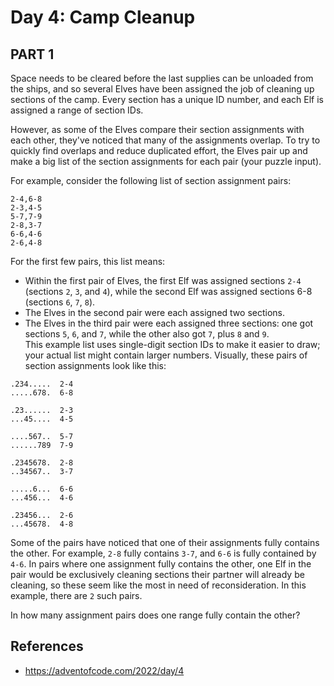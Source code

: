 # Day 4: Camp Cleanup  

## PART 1  
Space needs to be cleared before the last supplies can be unloaded from the ships, and so several Elves have been assigned the job of cleaning up sections of the camp. Every section has a unique ID number, and each Elf is assigned a range of section IDs.  

However, as some of the Elves compare their section assignments with each other, they've noticed that many of the assignments overlap. To try to quickly find overlaps and reduce duplicated effort, the Elves pair up and make a big list of the section assignments for each pair (your puzzle input).  

For example, consider the following list of section assignment pairs:  

```
2-4,6-8
2-3,4-5
5-7,7-9
2-8,3-7
6-6,4-6
2-6,4-8
```
For the first few pairs, this list means:  

- Within the first pair of Elves, the first Elf was assigned sections `2-4` (sections `2`, `3`, and `4`), while the second Elf was assigned sections 6-8 (sections `6`, `7`, `8`).  
- The Elves in the second pair were each assigned two sections.  
- The Elves in the third pair were each assigned three sections: one got sections `5`, `6`, and `7`, while the other also got `7`, plus `8` and `9`.  
This example list uses single-digit section IDs to make it easier to draw; your actual list might contain larger numbers. Visually, these pairs of section assignments look like this:  
```
.234.....  2-4
.....678.  6-8

.23......  2-3
...45....  4-5

....567..  5-7
......789  7-9

.2345678.  2-8
..34567..  3-7

.....6...  6-6
...456...  4-6

.23456...  2-6
...45678.  4-8
```
Some of the pairs have noticed that one of their assignments fully contains the other. For example, `2-8` fully contains `3-7`, and `6-6` is fully contained by `4-6`. In pairs where one assignment fully contains the other, one Elf in the pair would be exclusively cleaning sections their partner will already be cleaning, so these seem like the most in need of reconsideration. In this example, there are `2` such pairs.  

In how many assignment pairs does one range fully contain the other?  

## References  
* https://adventofcode.com/2022/day/4
